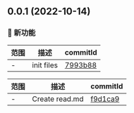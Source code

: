 ## 0.0.1 (2022-10-14)

### 🌟 新功能
范围|描述|commitId
--|--|--
 - | init files | [7993b88](https://github.com/dengBox/tauri-app/commit/7993b88)


范围|描述|commitId
--|--|--
 - | Create read.md | [f9d1ca9](https://github.com/dengBox/tauri-app/commit/f9d1ca9)

